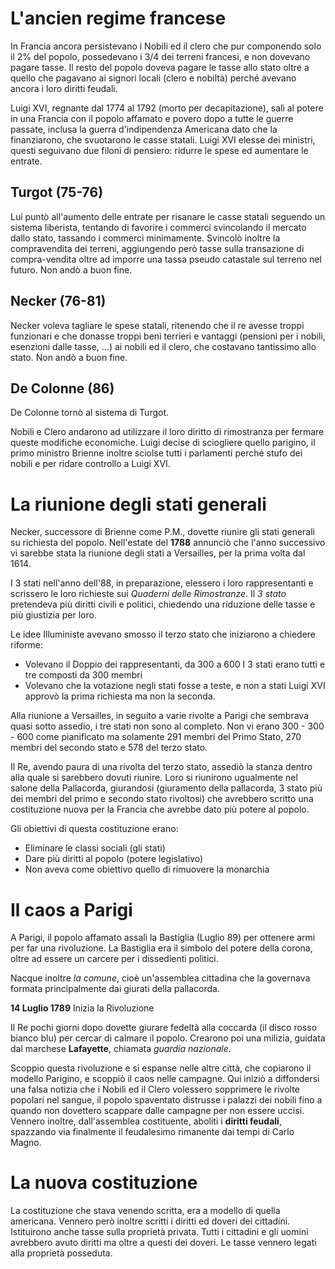 # L'ancien regime francese
In Francia ancora persistevano i Nobili ed il clero che pur componendo solo il 2% del popolo, possedevano i 3/4 dei terreni francesi, e non dovevano pagare tasse. Il resto del popolo doveva pagare le tasse allo stato oltre a quello che pagavano ai signori locali (clero e nobiltà) perché avevano ancora i loro diritti feudali.

Luigi XVI, regnante dal 1774 al 1792 (morto per decapitazione), salì al potere in una Francia con il popolo affamato e povero dopo a tutte le guerre passate, inclusa la guerra d'indipendenza Americana dato che la finanziarono, che svuotarono le casse statali. Luigi XVI elesse dei ministri, questi seguivano due filoni di pensiero: ridurre le spese ed aumentare le entrate.
## Turgot (75-76)
Lui puntò all'aumento delle entrate per risanare le casse statali seguendo un sistema liberista, tentando di favorire i commerci svincolando il mercato dallo stato, tassando i commerci minimamente. Svincolò inoltre la compravendita dei terreni, aggiungendo però tasse sulla transazione di compra-vendita oltre ad imporre una tassa pseudo catastale sul terreno nel futuro. Non andò a buon fine.
## Necker (76-81)
Necker voleva tagliare le spese statali, ritenendo che il re avesse troppi funzionari e che donasse troppi beni terrieri e vantaggi (pensioni per i nobili, esenzioni dalle tasse, ...) ai nobili ed il clero, che costavano tantissimo allo stato. Non andò a buon fine.
## De Colonne (86)
De Colonne tornò al sistema di Turgot.

Nobili e Clero andarono ad utilizzare il loro diritto di rimostranza per fermare queste modifiche economiche. Luigi decise di sciogliere quello parigino, il primo ministro Brienne inoltre sciolse tutti i parlamenti perché stufo dei nobili e per ridare controllo a Luigi XVI.

# La riunione degli stati generali
Necker, successore di Brienne come P.M., dovette riunire gli stati generali su richiesta del popolo. Nell'estate del **1788** annunciò che l'anno successivo vi sarebbe stata la riunione degli stati a Versailles, per la prima volta dal 1614.

I 3 stati nell'anno dell'88, in preparazione, elessero i loro rappresentanti e scrissero le loro richieste sui *Quaderni delle Rimostranze*. Il *3 stato* pretendeva più diritti civili e politici, chiedendo una riduzione delle tasse e più giustizia per loro.

Le idee Illuministe avevano smosso il terzo stato che iniziarono a chiedere riforme:
- Volevano il Doppio dei rappresentanti, da 300 a 600
	  I 3 stati erano tutti e tre composti da 300 membri
- Volevano che la votazione negli stati fosse a teste, e non a stati
Luigi XVI approvò la prima richiesta ma non la seconda.

Alla riunione a Versailles, in seguito a varie rivolte a Parigi che sembrava quasi sotto assedio, i tre stati non sono al completo. Non vi erano 300 - 300 - 600 come pianificato ma solamente 291 membri del Primo Stato, 270 membri del secondo stato e 578 del terzo stato.

Il Re, avendo paura di una rivolta del terzo stato, assediò la stanza dentro alla quale si sarebbero dovuti riunire. Loro si riunirono ugualmente nel salone della Pallacorda, giurandosi (giuramento della pallacorda, 3 stato più dei membri del primo e secondo stato rivoltosi) che avrebbero scritto una costituzione nuova per la Francia che avrebbe dato più potere al popolo.

Gli obiettivi di questa costituzione erano:
- Eliminare le classi sociali (gli stati)
- Dare più diritti al popolo (potere legislativo)
- Non aveva come obiettivo quello di rimuovere la monarchia

# Il caos a Parigi
A Parigi, il popolo affamato assalì la Bastiglia (Luglio 89) per ottenere armi per far una rivoluzione. La Bastiglia era il simbolo del potere della corona, oltre ad essere un carcere per i dissedienti politici.

Nacque inoltre *la comune*, cioè un'assemblea cittadina che la governava formata principalmente dai giurati della pallacorda.

**14 Luglio 1789** Inizia la Rivoluzione

Il Re pochi giorni dopo dovette giurare fedeltà alla coccarda (il disco rosso bianco blu) per cercar di calmare il popolo. Crearono poi una milizia, guidata dal marchese **Lafayette**, chiamata *guardia nazionale*.

Scoppio questa rivoluzione e si espanse nelle altre città, che copiarono il modello Parigino, e scoppiò il caos nelle campagne. Qui iniziò a diffondersi una falsa notizia che i Nobili ed il Clero volessero sopprimere le rivolte popolari nel sangue, il popolo spaventato distrusse i palazzi dei nobili fino a quando non dovettero scappare dalle campagne per non essere uccisi. Vennero inoltre, dall'assemblea costituente, aboliti i **diritti feudali**, spazzando via finalmente il feudalesimo rimanente dai tempi di Carlo Magno.
# La nuova costituzione
La costituzione che stava venendo scritta, era a modello di quella americana. Vennero però inoltre scritti i diritti ed doveri dei cittadini. Istituirono anche tasse sulla proprietà privata. Tutti i cittadini e gli uomini avrebbero avuto diritti ma oltre a questi dei doveri. Le tasse vennero legati alla proprietà posseduta.

